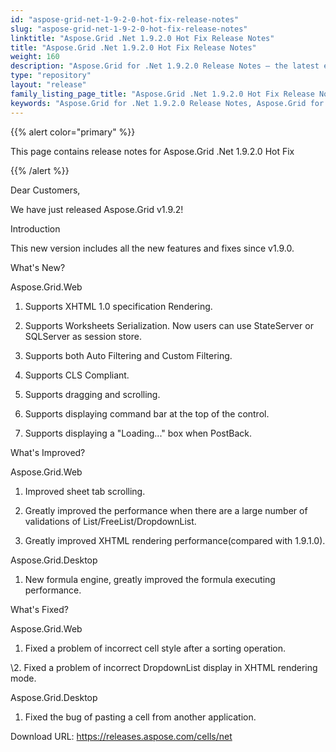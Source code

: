 ```yaml
---
id: "aspose-grid-net-1-9-2-0-hot-fix-release-notes"
slug: "aspose-grid-net-1-9-2-0-hot-fix-release-notes"
linktitle: "Aspose.Grid .Net 1.9.2.0 Hot Fix Release Notes"
title: "Aspose.Grid .Net 1.9.2.0 Hot Fix Release Notes"
weight: 160
description: "Aspose.Grid for .Net 1.9.2.0 Release Notes – the latest enhancements, new features, and fixes."
type: "repository"
layout: "release"
family_listing_page_title: "Aspose.Grid .Net 1.9.2.0 Hot Fix Release Notes"
keywords: "Aspose.Grid for .Net 1.9.2.0 Release Notes, Aspose.Grid for .Net 1.9.2.0 updates and fixes"
---
```


{{% alert color="primary" %}}

This page contains release notes for Aspose.Grid .Net 1.9.2.0 Hot Fix

{{% /alert %}}

Dear Customers,

We have just released Aspose.Grid v1.9.2!

Introduction

This new version includes all the new features and fixes since v1.9.0.

What's New?

Aspose.Grid.Web

1. Supports XHTML 1.0 specification Rendering.

2. Supports Worksheets Serialization. Now users can use StateServer or SQLServer as session store.

3. Supports both Auto Filtering and Custom Filtering.

4. Supports CLS Compliant.

5. Supports dragging and scrolling.

6. Supports displaying command bar at the top of the control.

7. Supports displaying a "Loading..." box when PostBack.

What's Improved?

Aspose.Grid.Web

1. Improved sheet tab scrolling.

2. Greatly improved the performance when there are a large number of validations of List/FreeList/DropdownList.

3. Greatly improved XHTML rendering performance(compared with 1.9.1.0).

Aspose.Grid.Desktop

1. New formula engine, greatly improved the formula executing performance.

What's Fixed?

Aspose.Grid.Web

1. Fixed a problem of incorrect cell style after a sorting operation.

\2. Fixed a problem of incorrect DropdownList display in XHTML rendering mode.

Aspose.Grid.Desktop

1. Fixed the bug of pasting a cell from another application.

Download URL: <https://releases.aspose.com/cells/net>

